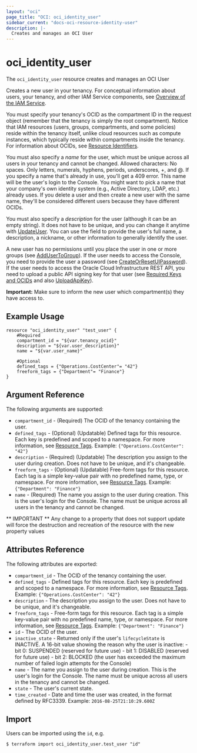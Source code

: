 ```yaml
---
layout: "oci"
page_title: "OCI: oci_identity_user"
sidebar_current: "docs-oci-resource-identity-user"
description: |-
  Creates and manages an OCI User
---
```


# oci_identity_user
The `oci_identity_user` resource creates and manages an OCI User

Creates a new user in your tenancy. For conceptual information about users, your tenancy, and other
IAM Service components, see [Overview of the IAM Service](https://docs.us-phoenix-1.oraclecloud.com/Content/Identity/Concepts/overview.htm).

You must specify your tenancy's OCID as the compartment ID in the request object (remember that the
tenancy is simply the root compartment). Notice that IAM resources (users, groups, compartments, and
some policies) reside within the tenancy itself, unlike cloud resources such as compute instances,
which typically reside within compartments inside the tenancy. For information about OCIDs, see
[Resource Identifiers](https://docs.us-phoenix-1.oraclecloud.com/Content/General/Concepts/identifiers.htm).

You must also specify a *name* for the user, which must be unique across all users in your tenancy
and cannot be changed. Allowed characters: No spaces. Only letters, numerals, hyphens, periods,
underscores, +, and @. If you specify a name that's already in use, you'll get a 409 error.
This name will be the user's login to the Console. You might want to pick a
name that your company's own identity system (e.g., Active Directory, LDAP, etc.) already uses.
If you delete a user and then create a new user with the same name, they'll be considered different
users because they have different OCIDs.

You must also specify a *description* for the user (although it can be an empty string).
It does not have to be unique, and you can change it anytime with
[UpdateUser](https://docs.us-phoenix-1.oraclecloud.com/api/#/en/identity/20160918/User/UpdateUser). You can use the field to provide the user's
full name, a description, a nickname, or other information to generally identify the user.

A new user has no permissions until you place the user in one or more groups (see
[AddUserToGroup](https://docs.us-phoenix-1.oraclecloud.com/api/#/en/identity/20160918/UserGroupMembership/AddUserToGroup)). If the user needs to
access the Console, you need to provide the user a password (see
[CreateOrResetUIPassword](https://docs.us-phoenix-1.oraclecloud.com/api/#/en/identity/20160918/UIPassword/CreateOrResetUIPassword)).
If the user needs to access the Oracle Cloud Infrastructure REST API, you need to upload a
public API signing key for that user (see
[Required Keys and OCIDs](https://docs.us-phoenix-1.oraclecloud.com/Content/API/Concepts/apisigningkey.htm) and also
[UploadApiKey](https://docs.us-phoenix-1.oraclecloud.com/api/#/en/identity/20160918/ApiKey/UploadApiKey)).

**Important:** Make sure to inform the new user which compartment(s) they have access to.


## Example Usage

```hcl
resource "oci_identity_user" "test_user" {
	#Required
	compartment_id = "${var.tenancy_ocid}"
	description = "${var.user_description}"
	name = "${var.user_name}"

	#Optional
	defined_tags = {"Operations.CostCenter"= "42"}
	freeform_tags = {"Department"= "Finance"}
}
```

## Argument Reference

The following arguments are supported:

* `compartment_id` - (Required) The OCID of the tenancy containing the user.
* `defined_tags` - (Optional) (Updatable) Defined tags for this resource. Each key is predefined and scoped to a namespace. For more information, see [Resource Tags](https://docs.us-phoenix-1.oraclecloud.com/Content/General/Concepts/resourcetags.htm). Example: `{"Operations.CostCenter": "42"}` 
* `description` - (Required) (Updatable) The description you assign to the user during creation. Does not have to be unique, and it's changeable.
* `freeform_tags` - (Optional) (Updatable) Free-form tags for this resource. Each tag is a simple key-value pair with no predefined name, type, or namespace. For more information, see [Resource Tags](https://docs.us-phoenix-1.oraclecloud.com/Content/General/Concepts/resourcetags.htm). Example: `{"Department": "Finance"}` 
* `name` - (Required) The name you assign to the user during creation. This is the user's login for the Console. The name must be unique across all users in the tenancy and cannot be changed. 


** IMPORTANT **
Any change to a property that does not support update will force the destruction and recreation of the resource with the new property values

## Attributes Reference

The following attributes are exported:

* `compartment_id` - The OCID of the tenancy containing the user.
* `defined_tags` - Defined tags for this resource. Each key is predefined and scoped to a namespace. For more information, see [Resource Tags](https://docs.us-phoenix-1.oraclecloud.com/Content/General/Concepts/resourcetags.htm). Example: `{"Operations.CostCenter": "42"}` 
* `description` - The description you assign to the user. Does not have to be unique, and it's changeable.
* `freeform_tags` - Free-form tags for this resource. Each tag is a simple key-value pair with no predefined name, type, or namespace. For more information, see [Resource Tags](https://docs.us-phoenix-1.oraclecloud.com/Content/General/Concepts/resourcetags.htm). Example: `{"Department": "Finance"}` 
* `id` - The OCID of the user.
* `inactive_state` - Returned only if the user's `lifecycleState` is INACTIVE. A 16-bit value showing the reason why the user is inactive:  - bit 0: SUSPENDED (reserved for future use) - bit 1: DISABLED (reserved for future use) - bit 2: BLOCKED (the user has exceeded the maximum number of failed login attempts for the Console) 
* `name` - The name you assign to the user during creation. This is the user's login for the Console. The name must be unique across all users in the tenancy and cannot be changed. 
* `state` - The user's current state. 
* `time_created` - Date and time the user was created, in the format defined by RFC3339.  Example: `2016-08-25T21:10:29.600Z` 

## Import

Users can be imported using the `id`, e.g.

```
$ terraform import oci_identity_user.test_user "id"
```
